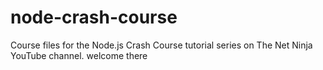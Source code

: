 # node-crash-course
Course files for the Node.js Crash Course tutorial series on The Net Ninja YouTube channel.
welcome there 
